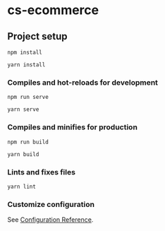 # cs-ecommerce

## Project setup
```
npm install
```

```
yarn install
```

### Compiles and hot-reloads for development
```
npm run serve
```
```
yarn serve
```

### Compiles and minifies for production
```
npm run build
```
```
yarn build
```

### Lints and fixes files
```
yarn lint
```

### Customize configuration
See [Configuration Reference](https://cli.vuejs.org/config/).
